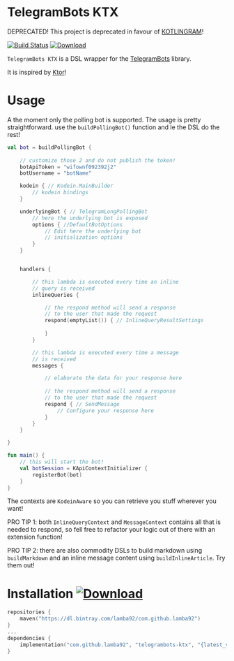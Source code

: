 # TelegramBots KTX 

DEPRECATED! This project is deprecated in favour of [KOTLINGRAM](https://github.com/lamba92/kotlingram/)!

[![Build Status](https://travis-ci.org/lamba92/telegrambots-ktx.svg?branch=master)](https://travis-ci.org/lamba92/telegrambots-ktx) [ ![Download](https://api.bintray.com/packages/lamba92/com.github.lamba92/telegrambots-ktx/images/download.svg) ](https://bintray.com/lamba92/com.github.lamba92/telegrambots-ktx/_latestVersion)

`TelegramBots KTX` is a DSL wrapper for the [TelegramBots](https://github.com/rubenlagus/TelegramBots) library.

It is inspired by [Ktor](https://ktor.io)!

# Usage
A the moment only the polling bot is supported. The usage is pretty straightforward. use the `buildPollingBot()` function and le the DSL do the rest!
```kotlin
val bot = buildPollingBot {
    
    // customize those 2 and do not publish the token!
    botApiToken = "wifownf092392j2"
    botUsername = "botName"

    kodein { // Kodein.MainBuilder
        // kodein bindings
    }

    underlyingBot { // TelegramLongPollingBot
        // here the underlying bot is exposed
        options { //DefaultBotOptions 
            // Edit here the underlying bot 
            // initialization options 
        }
    }


    handlers {

        // this lambda is executed every time an inline
        // query is received 
        inlineQueries {

            // the respond method will send a response
            // to the user that made the request
            respond(emptyList()) { // InlineQueryResultSettings
                
            }
        }

        // this lambda is executed every time a message
        // is received 
        messages {

            // elaborate the data for your response here
            
            // the respond method will send a response
            // to the user that made the request
            respond { // SendMessage
                // Configure your response here
            }
        }
    }

}

fun main() {
    // this will start the bot!
    val botSession = KApiContextInitializer {
        registerBot(bot)
    }
}
```
The contexts are `KodeinAware` so you can retrieve you stuff wherever you want!

PRO TIP 1: both `InlineQueryContext` and `MessageContext` contains all that is needed to respond, so fell free to refactor your logic out of there with an extension function!

PRO TIP 2: there are also commodity DSLs to build markdown using `buildMarkdown` and an inline message content using `buildInlineArticle`. Try them out!  

# Installation [ ![Download](https://api.bintray.com/packages/lamba92/com.github.lamba92/telegrambots-ktx/images/download.svg) ](https://bintray.com/lamba92/com.github.lamba92/telegrambots-ktx/_latestVersion)
```kotlin
repositories {
    maven("https://dl.bintray.com/lamba92/com.github.lamba92")
}
...
dependencies {
    implementation("com.github.lamba92", "telegrambots-ktx", "{latest_version}")
}
```
